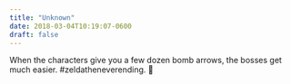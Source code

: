 ```yaml
---
title: "Unknown"
date: 2018-03-04T10:19:07-0600
draft: false
---
```


When the characters give you a few dozen bomb arrows, the bosses get much easier. #zeldatheneverending. 🦅
